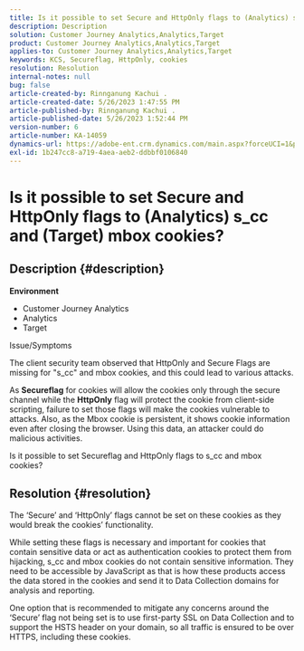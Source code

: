 ```yaml
---
title: Is it possible to set Secure and HttpOnly flags to (Analytics) s_cc and (Target) mbox cookies?
description: Description
solution: Customer Journey Analytics,Analytics,Target
product: Customer Journey Analytics,Analytics,Target
applies-to: Customer Journey Analytics,Analytics,Target
keywords: KCS, Secureflag, HttpOnly, cookies
resolution: Resolution
internal-notes: null
bug: false
article-created-by: Rinnganung Kachui .
article-created-date: 5/26/2023 1:47:55 PM
article-published-by: Rinnganung Kachui .
article-published-date: 5/26/2023 1:52:44 PM
version-number: 6
article-number: KA-14059
dynamics-url: https://adobe-ent.crm.dynamics.com/main.aspx?forceUCI=1&pagetype=entityrecord&etn=knowledgearticle&id=7893b1e8-cbfb-ed11-8849-6045bd006c82
exl-id: 1b247cc8-a719-4aea-aeb2-ddbbf0106840
---
```

# Is it possible to set Secure and HttpOnly flags to (Analytics) s_cc and (Target) mbox cookies?

## Description {#description}

<b>Environment</b>
- Customer Journey Analytics
- Analytics
- Target



Issue/Symptoms


The client security team observed that HttpOnly and Secure Flags are missing for "s_cc" and mbox cookies, and this could lead to various attacks.

As <b>Secureflag</b> for cookies will allow the cookies only through the secure channel while the <b>HttpOnly</b> flag will protect the cookie from client-side scripting, failure to set those flags will make the cookies vulnerable to attacks. Also, as the Mbox cookie is persistent, it shows cookie information even after closing the browser. Using this data, an attacker could do malicious activities.

Is it possible to set Secureflag and HttpOnly flags to s_cc and mbox cookies?


## Resolution {#resolution}


The ‘Secure’ and ‘HttpOnly’ flags cannot be set on these cookies as they would break the cookies’ functionality.

While setting these flags is necessary and important for cookies that contain sensitive data or act as authentication cookies to protect them from hijacking, s_cc and mbox cookies do not contain sensitive information. They need to be accessible by JavaScript as that is how these products access the data stored in the cookies and send it to Data Collection domains for analysis and reporting.

One option that is recommended to mitigate any concerns around the ‘Secure’ flag not being set is to use first-party SSL on Data Collection and to support the HSTS header on your domain, so all traffic is ensured to be over HTTPS, including these cookies.
